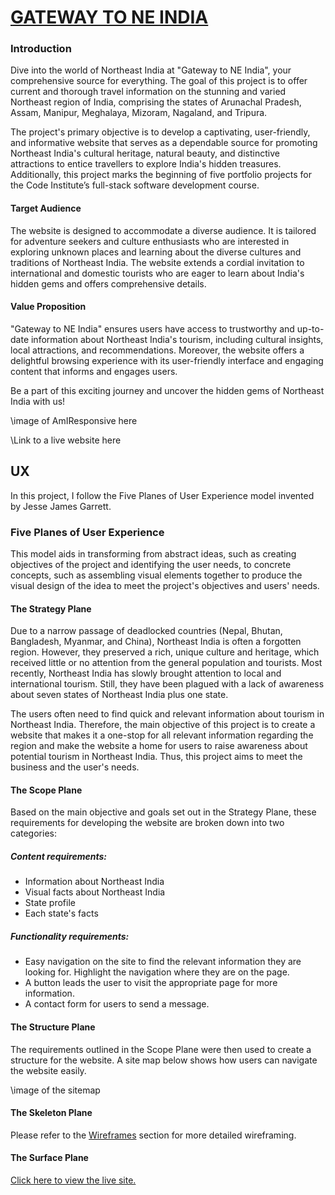# [GATEWAY TO NE INDIA](https://robizman.github.io/gateway-to-neindia/)

### Introduction

Dive into the world of Northeast India at "Gateway to NE India", your comprehensive source for everything. The goal of this project is to offer current and thorough travel information on the stunning and varied Northeast region of India, comprising the states of Arunachal Pradesh, Assam, Manipur, Meghalaya, Mizoram, Nagaland, and Tripura.

The project's primary objective is to develop a captivating, user-friendly, and informative website that serves as a dependable source for promoting Northeast India's cultural heritage, natural beauty, and distinctive attractions to entice travellers to explore India's hidden treasures. Additionally, this project marks the beginning of five portfolio projects for the Code Institute’s full-stack software development course.

#### Target Audience ⁤

The website is designed to accommodate a diverse audience. It is tailored for adventure seekers and culture enthusiasts who are interested in exploring unknown places and learning about the diverse cultures and traditions of Northeast India. The website extends a cordial invitation to international and domestic tourists who are eager to learn about India's hidden gems and offers comprehensive details.

#### Value Proposition ⁤

"Gateway to NE India" ensures users have access to trustworthy and up-to-date information about Northeast India's tourism, including cultural insights, local attractions, and recommendations. Moreover, the website offers a delightful browsing experience with its user-friendly interface and engaging content that informs and engages users.

Be a part of this exciting journey and uncover the hidden gems of Northeast India with us!

\image of AmIResponsive here

\Link to a live website here

## UX

In this project, I follow the Five Planes of User Experience model invented by Jesse James Garrett.

### Five Planes of User Experience

This model aids in transforming from abstract ideas, such as creating objectives of the project and identifying the user needs, to concrete concepts, such as assembling visual elements together to produce the visual design of the idea to meet the project's objectives and users' needs.

#### The Strategy Plane

Due to a narrow passage of deadlocked countries (Nepal, Bhutan, Bangladesh, Myanmar, and China), Northeast India is often a forgotten region. However, they preserved a rich, unique culture and heritage, which received little or no attention from the general population and tourists. Most recently, Northeast India has slowly brought attention to local and international tourism. Still, they have been plagued with a lack of awareness about seven states of Northeast India plus one state.

The users often need to find quick and relevant information about tourism in Northeast India. Therefore, the main objective of this project is to create a website that makes it a one-stop for all relevant information regarding the region and make the website a home for users to raise awareness about potential tourism in Northeast India. Thus, this project aims to meet the business and the user's needs.

#### The Scope Plane

Based on the main objective and goals set out in the Strategy Plane, these requirements for developing the website are broken down into two categories:

##### Content requirements:
- Information about Northeast India
- Visual facts about Northeast India
- State profile
- Each state's facts

##### Functionality requirements:
- Easy navigation on the site to find the relevant information they are looking for.
Highlight the navigation where they are on the page.
- A button leads the user to visit the appropriate page for more information.
- A contact form for users to send a message.

#### The Structure Plane

The requirements outlined in the Scope Plane were then used to create a structure for the website. A site map below shows how users can navigate the website easily.

\image of the sitemap

#### The Skeleton Plane

Please refer to the [Wireframes](#Wireframes) section for more detailed wireframing.

#### The Surface Plane

[Click here to view the live site.](https://robizman.github.io/gateway-to-neindia/)
